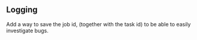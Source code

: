 
## Logging
Add a way to save the job id, (together with the task id) to be able to easily investigate bugs.
